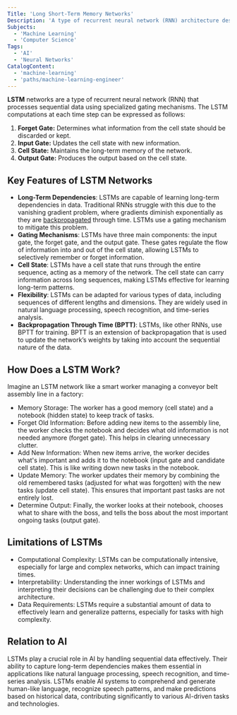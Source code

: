 ```yaml
---
Title: 'Long Short-Term Memory Networks'
Description: 'A type of recurrent neural network (RNN) architecture designed to capture long-term dependencies in sequential and time-series data.'
Subjects:
  - 'Machine Learning'
  - 'Computer Science'
Tags:
  - 'AI'
  - 'Neural Networks'
CatalogContent:
  - 'machine-learning'
  - 'paths/machine-learning-engineer'
---
```


**LSTM** networks are a type of recurrent neural network (RNN) that processes sequential data using specialized gating mechanisms. The LSTM computations at each time step can be expressed as follows:

1. **Forget Gate:** Determines what information from the cell state should be discarded or kept.
2. **Input Gate:** Updates the cell state with new information.
3. **Cell State:** Maintains the long-term memory of the network.
4. **Output Gate:** Produces the output based on the cell state.

## Key Features of LSTM Networks

- **Long-Term Dependencies**: LSTMs are capable of learning long-term dependencies in data. Traditional RNNs struggle with this due to the vanishing gradient problem, where gradients diminish exponentially as they are [backpropagated](https://www.codecademy.com/resources/docs/ai/neural-networks/backpropagation) through time. LSTMs use a gating mechanism to mitigate this problem.
- **Gating Mechanisms**: LSTMs have three main components: the input gate, the forget gate, and the output gate. These gates regulate the flow of information into and out of the cell state, allowing LSTMs to selectively remember or forget information.
- **Cell State**: LSTMs have a cell state that runs through the entire sequence, acting as a memory of the network. The cell state can carry information across long sequences, making LSTMs effective for learning long-term patterns.
- **Flexibility**: LSTMs can be adapted for various types of data, including sequences of different lengths and dimensions. They are widely used in natural language processing, speech recognition, and time-series analysis.
- **Backpropagation Through Time (BPTT)**: LSTMs, like other RNNs, use BPTT for training. BPTT is an extension of backpropagation that is used to update the network’s weights by taking into account the sequential nature of the data.

## How Does a LSTM Work?

Imagine an LSTM network like a smart worker managing a conveyor belt assembly line in a factory:

- Memory Storage: The worker has a good memory (cell state) and a notebook (hidden state) to keep track of tasks.
- Forget Old Information: Before adding new items to the assembly line, the worker checks the notebook and decides what old information is not needed anymore (forget gate). This helps in clearing unnecessary clutter.
- Add New Information: When new items arrive, the worker decides what's important and adds it to the notebook (input gate and candidate cell state). This is like writing down new tasks in the notebook.
- Update Memory: The worker updates their memory by combining the old remembered tasks (adjusted for what was forgotten) with the new tasks (update cell state). This ensures that important past tasks are not entirely lost.
- Determine Output: Finally, the worker looks at their notebook, chooses what to share with the boss, and tells the boss about the most important ongoing tasks (output gate).

## Limitations of LSTMs

- Computational Complexity: LSTMs can be computationally intensive, especially for large and complex networks, which can impact training times.
- Interpretability: Understanding the inner workings of LSTMs and interpreting their decisions can be challenging due to their complex architecture.
- Data Requirements: LSTMs require a substantial amount of data to effectively learn and generalize patterns, especially for tasks with high complexity.

## Relation to AI

LSTMs play a crucial role in AI by handling sequential data effectively. Their ability to capture long-term dependencies makes them essential in applications like natural language processing, speech recognition, and time-series analysis. LSTMs enable AI systems to comprehend and generate human-like language, recognize speech patterns, and make predictions based on historical data, contributing significantly to various AI-driven tasks and technologies.
